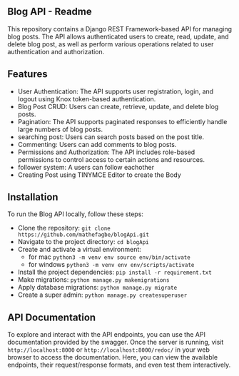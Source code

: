 ## **Blog API - Readme**
This repository contains a Django REST Framework-based API for managing blog posts. The API allows authenticated users to create, read, update, and delete blog post, as well as perform various operations related to user authentication and authorization.

## **Features**
* User Authentication: The API supports user registration, login, and logout using Knox token-based authentication.
* Blog Post CRUD: Users can create, retrieve, update, and delete blog posts.
* Pagination: The API supports paginated responses to efficiently handle large numbers of blog posts.
* searching post: Users can search posts based on the post title.
* Commenting: Users can add comments to blog posts.
* Permissions and Authorization: The API includes role-based permissions to control access to certain actions and resources.
* follower system: A users can follow eachother
* Creating Post using TINYMCE Editor to create the Body
## **Installation**
To run the Blog API locally, follow these steps:
* Clone the repository:
  `git clone https://github.com/mathefagbe/blogApi.git`
* Navigate to the project directory:
  `cd blogApi`
* Create and activate a virtual environment:
  * for mac `python3 -m venv env source env/bin/activate`
  * for windows `python3 -m venv env env/scripts/activate`
* Install the project dependencies:
  `pip install -r requirement.txt`
* Make migrations:
 `python manage.py makemigrations`
* Apply database migrations:
  `python manage.py migrate`
* Create a super admin:
  `python manage.py createsuperuser`
  
## **API Documentation**
To explore and interact with the API endpoints, you can use the API documentation provided by the swagger. Once the server is running, visit `http://localhost:8000` or `http://localhost:8000/redoc/` in your web browser to access the documentation. Here, you can view the available endpoints, their request/response formats, and even test them interactively.





